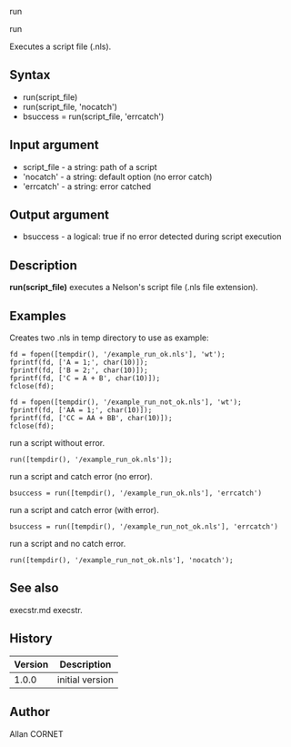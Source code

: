 



run


run

Executes a script file (.nls).

## Syntax

- run(script_file)
- run(script_file, 'nocatch')
- bsuccess = run(script_file, 'errcatch')

## Input argument

 - script_file - a string: path of a script
 - 'nocatch' - a string: default option (no error catch)
 - 'errcatch' - a string: error catched

## Output argument

 - bsuccess - a logical: true if no error detected during script execution

## Description


  <p><b>run(script_file)</b> executes a Nelson's script file (.nls file extension).</p>


## Examples

Creates two .nls in temp directory to use as example:
```Nelson
fd = fopen([tempdir(), '/example_run_ok.nls'], 'wt');
fprintf(fd, ['A = 1;', char(10)]);
fprintf(fd, ['B = 2;', char(10)]);
fprintf(fd, ['C = A + B', char(10)]);
fclose(fd);

fd = fopen([tempdir(), '/example_run_not_ok.nls'], 'wt');
fprintf(fd, ['AA = 1;', char(10)]);
fprintf(fd, ['CC = AA + BB', char(10)]);
fclose(fd);
```
run a script without error.
```Nelson
run([tempdir(), '/example_run_ok.nls']);
```
run a script and catch error (no error).
```Nelson
bsuccess = run([tempdir(), '/example_run_ok.nls'], 'errcatch')
```
run a script and catch error (with error).
```Nelson
bsuccess = run([tempdir(), '/example_run_not_ok.nls'], 'errcatch')
```
run a script and no catch error.
```Nelson
run([tempdir(), '/example_run_not_ok.nls'], 'nocatch');
```

## See also

execstr.md execstr.
## History

|Version|Description|
|------|------|
|1.0.0|initial version|


## Author

Allan CORNET



